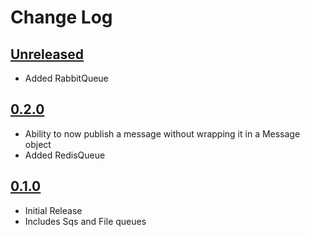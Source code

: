 Change Log
==========

## [Unreleased]
* Added RabbitQueue

## [0.2.0]
* Ability to now publish a message without wrapping it in a Message object
* Added RedisQueue


## [0.1.0]
* Initial Release
* Includes Sqs and File queues

[Unreleased]: https://github.com/dSpaceLabs/Queue/compare/v0.2.0...HEAD
[0.2.0]: https://github.com/dSpaceLabs/Queue/compare/v0.1.0...v0.2.0
[0.1.0]: https://github.com/dSpaceLabs/Queue/compare/e30e9cdec4368d13425509761b8dcc9fbdaea517...v0.1.0
